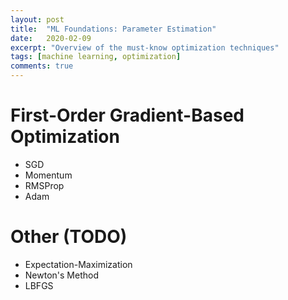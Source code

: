 ```yaml
---
layout: post
title:  "ML Foundations: Parameter Estimation"
date:   2020-02-09
excerpt: "Overview of the must-know optimization techniques"
tags: [machine learning, optimization]
comments: true
---
```



# First-Order Gradient-Based Optimization

* SGD
* Momentum
* RMSProp
* Adam

# Other (TODO)

* Expectation-Maximization
* Newton's Method
* LBFGS

